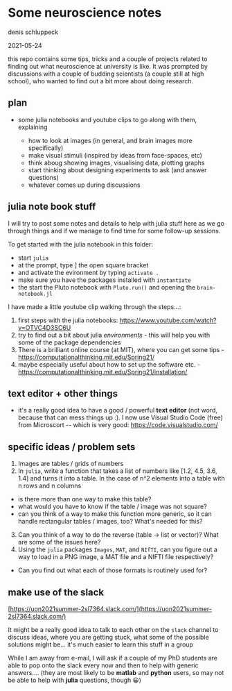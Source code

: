 # Some neuroscience notes

denis schluppeck

2021-05-24

this repo contains some tips, tricks and a couple of projects related to finding out what neuroscience at university is like. It was prompted by discussions with a couple of budding scientists (a couple still at high school), who wanted to find out a bit more about doing research.

## plan

- some julia notebooks and youtube clips to go along with them, explaining 

  - how to look at images (in general, and brain images more specifically)
  - make visual stimuli (inspired by ideas from face-spaces, etc)
  - think aboug showing images, visualising data, plotting graphs
  - start thinking about designing experiments to ask (and answer questions)
  - whatever comes up during discussions

## julia note book stuff

I will try to post some notes and details to help with julia stuff here as we go through things and if we manage to find time for some follow-up sessions.

To get started with the julia notebook in this folder:

- start `julia`
- at the prompt, type ]   the open square bracket
- and activate the evironment by typing `activate .`
- make sure you have the packages installed with `instantiate` 
- the start the Pluto notebook with `Pluto.run()` and opening the `brain-notebook.jl`

I have made a little youtube clip walking through the steps...: 

1. first steps with the julia notebooks: https://www.youtube.com/watch?v=OTVC4D3SC6U
2. try to find out a bit about julia *environments* - this will help you with some of the package dependencies
3. There is a brilliant online course (at MIT), where you can get some tips - https://computationalthinking.mit.edu/Spring21/
4. maybe especially useful about how to set up the software etc. - https://computationalthinking.mit.edu/Spring21/installation/


## text editor + other things

- it's a really good idea to have a good / powerful **text editor** (not word, because that can mess things up :). I now use Visual Studio Code (free) from Microscort -- which is very good:   https://code.visualstudio.com/

## specific ideas / problem sets

1. Images are tables / grids of numbers
2. In `julia`, write a function that takes a list of numbers like [1.2, 4.5, 3.6, 1.4] and turns it into a table. In the case of n^2 elements into a table with n rows and n columns
  - is there more than one way to make this table?
  - what would you have to know if the table / image was not square? 
  - can you think of a way to make this function more generic, so it can handle rectangular tables / images, too? What's needed for this?
3. Can you think of a way to do the reverse (table -> list or vector)? What are some of the issues here?
4. Using the `julia` packages `Images`, `MAT`, and `NIfTI`, can you figure out a way to load in a PNG image, a MAT file and a NIFTI file respectively?
  - Can you find out what each of those formats is routinely used for?


## make use of the slack

[https://uon2021summer-2sl7364.slack.com/](https://uon2021summer-2sl7364.slack.com/)

It might be a really good idea to talk to each other on the `slack` channel to discuss ideas, where you are getting stuck, what some of the possible solutions might be... it's much easier to learn this stuff in a group

While I am away from e-mail, I will ask if a couple of my PhD students are able to pop onto the slack every now and then to help with generic answers.... (they are most likely to be **matlab** and **python** users, so may not be able to help with **julia** questions, though 😀)